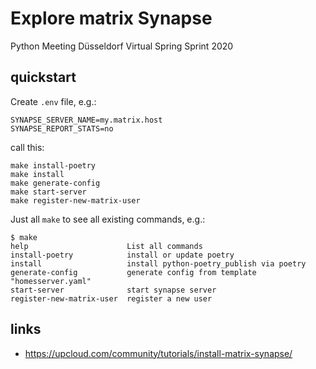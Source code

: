 # Explore matrix Synapse 

Python Meeting Düsseldorf
Virtual Spring Sprint 2020


## quickstart

Create `.env` file, e.g.:

    SYNAPSE_SERVER_NAME=my.matrix.host
    SYNAPSE_REPORT_STATS=no
    
call this:

    make install-poetry
    make install
    make generate-config
    make start-server
    make register-new-matrix-user
    

Just all `make` to see all existing commands, e.g.:

    $ make
    help                      List all commands
    install-poetry            install or update poetry
    install                   install python-poetry_publish via poetry
    generate-config           generate config from template "homesserver.yaml"
    start-server              start synapse server
    register-new-matrix-user  register a new user


## links

* https://upcloud.com/community/tutorials/install-matrix-synapse/